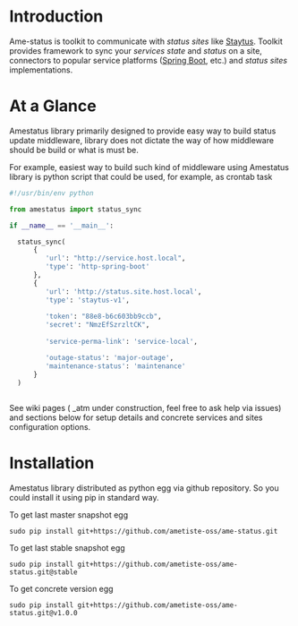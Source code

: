 # Introduction

Ame-status is toolkit to communicate with _status sites_ like [Staytus](https://github.com/adamcooke/staytus).
Toolkit provides framework to sync your _services state_ and _status_ on a site, connectors to popular service platforms
([Spring Boot](https://github.com/spring-projects/spring-boot), etc.) and _status sites_ implementations.

# At a Glance

Amestatus library primarily designed to provide easy way to build status update middleware, library does not
dictate the way of how middleware should be build or what is must be. 

For example, easiest way to build such kind of middleware using Amestatus library is python script 
that could be used, for example, as crontab task

```python
#!/usr/bin/env python

from amestatus import status_sync

if __name__ == '__main__':

  status_sync(
      {
         'url': "http://service.host.local",
         'type': 'http-spring-boot'
      },
      {
         'url': 'http://status.site.host.local',
         'type': 'staytus-v1',
         
         'token': "88e8-b6c603bb9ccb",
         'secret': "NmzEfSzrzltCK",
         
         'service-perma-link': 'service-local',

         'outage-status': 'major-outage',
         'maintenance-status': 'maintenance'
      }
  )
  
```

See wiki pages ( _atm under construction, feel free to ask help via issues) and sections below for 
setup details and concrete services and sites configuration options.

# Installation

Amestatus library distributed as python egg via github repository. So you could install it using pip in standard way.

To get last master snapshot egg

```
sudo pip install git+https://github.com/ametiste-oss/ame-status.git
```

To get last stable snapshot egg

```
sudo pip install git+https://github.com/ametiste-oss/ame-status.git@stable
```

To get concrete version egg

```
sudo pip install git+https://github.com/ametiste-oss/ame-status.git@v1.0.0
```
